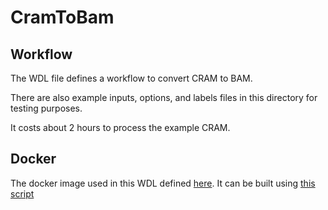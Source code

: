 # CramToBam

## Workflow

The WDL file defines a workflow to convert CRAM to BAM.

There are also example inputs, options, and labels files in this directory for testing purposes.

It costs about 2 hours to process the example CRAM.

## Docker
The docker image used in this WDL defined [here](../../../../docker/Dockerfile).
It can be built using [this script](../../../../docker/build_docker.sh)


